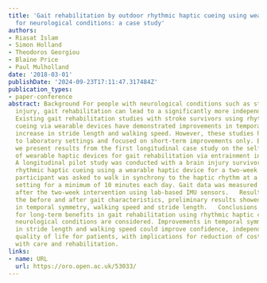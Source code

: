 ```yaml
---
title: 'Gait rehabilitation by outdoor rhythmic haptic cueing using wearable technology
  for neurological conditions: a case study'
authors:
- Riasat Islam
- Simon Holland
- Theodoros Georgiou
- Blaine Price
- Paul Mulholland
date: '2018-03-01'
publishDate: '2024-09-23T17:11:47.317484Z'
publication_types:
- paper-conference
abstract: Background For people with neurological conditions such as stroke and brain
  injury, gait rehabilitation can lead to a significantly more independent lifestyle.
  Existing gait rehabilitation studies with stroke survivors using rhythmic haptic
  cueing via wearable devices have demonstrated improvements in temporal symmetry,
  increase in stride length and walking speed. However, these studies have been limited
  to laboratory settings and focused on short-term improvements only. By contrast,
  we present results from the first longitudinal case study on the self-managed use
  of wearable haptic devices for gait rehabilitation via entrainment in outdoor settings.  Methods
  A longitudinal pilot study was conducted with a brain injury survivor, providing
  rhythmic haptic cueing using a wearable haptic device for a two-week period. The
  participant was asked to walk in synchrony to the haptic rhythm at a suitable outdoor
  setting for a minimum of 10 minutes each day. Gait data was measured before and
  after the two-week intervention using lab-based IMU sensors.   Results On comparing
  the before and after gait characteristics, preliminary results showed improvement
  in temporal symmetry, walking speed and stride length.   Conclusions Implications
  for long-term benefits in gait rehabilitation using rhythmic haptic cueing for various
  neurological conditions are considered. Improvements in temporal symmetry, increase
  in stride length and walking speed could improve confidence, independence and overall
  quality of life for patients, with implications for reduction of costs associated
  with care and rehabilitation.
links:
- name: URL
  url: https://oro.open.ac.uk/53033/
---
```

